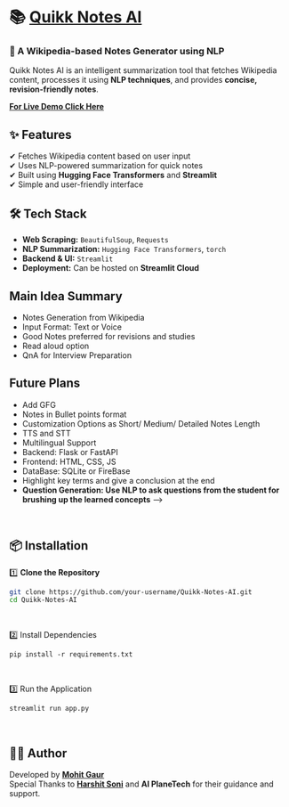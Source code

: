# 📚 <u> Quikk Notes AI </u> 

### 🚀 A Wikipedia-based Notes Generator using NLP  
Quikk Notes AI is an intelligent summarization tool that fetches Wikipedia content, processes it using **NLP techniques**, and provides **concise, revision-friendly notes**.  

**[For Live Demo Click Here](https://quikk-notes-ai.streamlit.app/)**

## **✨ Features**
✔ Fetches Wikipedia content based on user input  
✔ Uses NLP-powered summarization for quick notes  
✔ Built using **Hugging Face Transformers** and **Streamlit**  
✔ Simple and user-friendly interface  


## **🛠 Tech Stack**
- **Web Scraping:** `BeautifulSoup`, `Requests`
- **NLP Summarization:** `Hugging Face Transformers`, `torch`
- **Backend & UI:** `Streamlit`
- **Deployment:** Can be hosted on **Streamlit Cloud**  


## Main Idea Summary
- Notes Generation from Wikipedia 
- Input Format: Text or Voice
- Good Notes preferred for revisions and studies 
- Read aloud option
- QnA for Interview Preparation


## Future Plans
- Add GFG
- Notes in Bullet points format
- Customization Options as Short/ Medium/ Detailed Notes Length
- TTS and STT
- Multilingual Support
- Backend: Flask or FastAPI
- Frontend: HTML, CSS, JS
- DataBase: SQLite or FireBase
- Highlight key terms and give a conclusion at the end
- **Question Generation: Use NLP to ask questions from the student for brushing up the learned concepts** -->

<br>

## 📦 Installation
1️⃣ **Clone the Repository**  
```bash
git clone https://github.com/your-username/Quikk-Notes-AI.git
cd Quikk-Notes-AI
```
<br>

2️⃣ Install Dependencies
```
pip install -r requirements.txt
```
<br>

3️⃣ Run the Application
```
streamlit run app.py
```
<br>

## ✍🏻 Author
Developed by **[Mohit Gaur](https://github.com/MohitGaur17)**  
Special Thanks to **[Harshit Soni](https://github.com/Harshit-Soni78)** and **AI PlaneTech** for their guidance and support.  
